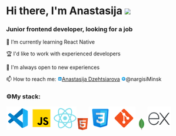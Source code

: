 <h1>Hi there, I'm Anastasija
<img src="https://github.com/blackcater/blackcater/raw/main/images/Hi.gif" height="32"/></h1>
<h3>Junior frontend developer, looking for a job</h3>
<p>🌱 I’m currently learning React Native</p>
<p>🏆 I'd like to work with experienced developers</p>
<p>🚀 I'm always open to new experiences</p>

📫 How to reach me: <img src="/icons/icons8-ln.svg" height="12" /><a href="https://www.linkedin.com/in/anastasija-dzehtsiarova-037743261/">Anastasija Dzehtsiarova</a>
                     <img src="/icons/icons8-telegram.svg" height="12" />@nargisiMinsk
### ⚙My stack:

![VS code](/icons/icons8-vs-code.svg)![JS](/icons/icons8-javascript.svg)![React](/icons/icons8-react-native.svg)![](/icons/icons8-html-5.png)![](/icons/icons8-css3.svg)![](/icons/icons8-git.svg)![](/icons/icons8-mongodb.png)![](/icons/icons8-express-js.svg)

<!--
**nargisi/nargisi** is a ✨ _special_ ✨ repository because its `README.md` (this file) appears on your GitHub profile.

Here are some ideas to get you started:

- 🔭 I’m currently working on App
-
- 🤔 I’m looking for help with ...
- 💬 Ask me about ...
-
- 😄 Pronouns: ...
- ⚡ Fun fact: ...
-->
